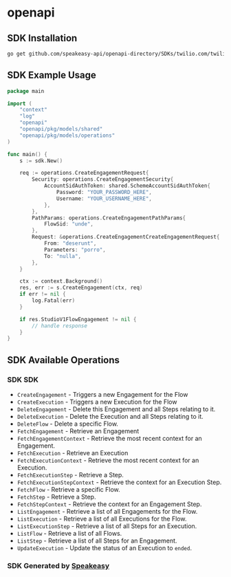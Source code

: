 # openapi

<!-- Start SDK Installation -->
## SDK Installation

```bash
go get github.com/speakeasy-api/openapi-directory/SDKs/twilio.com/twilio_studio_v1/1.40.0/go
```
<!-- End SDK Installation -->

## SDK Example Usage
<!-- Start SDK Example Usage -->
```go
package main

import (
    "context"
    "log"
    "openapi"
    "openapi/pkg/models/shared"
    "openapi/pkg/models/operations"
)

func main() {
    s := sdk.New()

    req := operations.CreateEngagementRequest{
        Security: operations.CreateEngagementSecurity{
            AccountSidAuthToken: shared.SchemeAccountSidAuthToken{
                Password: "YOUR_PASSWORD_HERE",
                Username: "YOUR_USERNAME_HERE",
            },
        },
        PathParams: operations.CreateEngagementPathParams{
            FlowSid: "unde",
        },
        Request: &operations.CreateEngagementCreateEngagementRequest{
            From: "deserunt",
            Parameters: "porro",
            To: "nulla",
        },
    }

    ctx := context.Background()
    res, err := s.CreateEngagement(ctx, req)
    if err != nil {
        log.Fatal(err)
    }

    if res.StudioV1FlowEngagement != nil {
        // handle response
    }
}
```
<!-- End SDK Example Usage -->

<!-- Start SDK Available Operations -->
## SDK Available Operations

### SDK SDK

* `CreateEngagement` - Triggers a new Engagement for the Flow
* `CreateExecution` - Triggers a new Execution for the Flow
* `DeleteEngagement` - Delete this Engagement and all Steps relating to it.
* `DeleteExecution` - Delete the Execution and all Steps relating to it.
* `DeleteFlow` - Delete a specific Flow.
* `FetchEngagement` - Retrieve an Engagement
* `FetchEngagementContext` - Retrieve the most recent context for an Engagement.
* `FetchExecution` - Retrieve an Execution
* `FetchExecutionContext` - Retrieve the most recent context for an Execution.
* `FetchExecutionStep` - Retrieve a Step.
* `FetchExecutionStepContext` - Retrieve the context for an Execution Step.
* `FetchFlow` - Retrieve a specific Flow.
* `FetchStep` - Retrieve a Step.
* `FetchStepContext` - Retrieve the context for an Engagement Step.
* `ListEngagement` - Retrieve a list of all Engagements for the Flow.
* `ListExecution` - Retrieve a list of all Executions for the Flow.
* `ListExecutionStep` - Retrieve a list of all Steps for an Execution.
* `ListFlow` - Retrieve a list of all Flows.
* `ListStep` - Retrieve a list of all Steps for an Engagement.
* `UpdateExecution` - Update the status of an Execution to `ended`.
<!-- End SDK Available Operations -->

### SDK Generated by [Speakeasy](https://docs.speakeasyapi.dev/docs/using-speakeasy/client-sdks)
